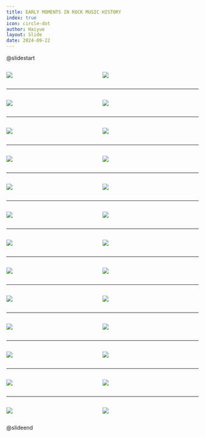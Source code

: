 ```yaml
---
title: EARLY MOMENTS IN ROCK MUSIC HISTORY
index: true
icon: circle-dot
author: Haiyue
layout: Slide
date: 2024-09-22
---
```

 
@slidestart

<div style="display:flex">
<div style="flex:1">

![](https://raw.githubusercontent.com/yclord/reading/refs/heads/master/english/Level-X/EARLY%20MOMENTS%20IN%20ROCK%20MUSIC%20HISTORY/001.webp)
</div>
<div style="flex:1">

![](https://raw.githubusercontent.com/yclord/reading/refs/heads/master/english/Level-X/EARLY%20MOMENTS%20IN%20ROCK%20MUSIC%20HISTORY/002.webp)
</div>
</div>

---

<div style="display:flex">
<div style="flex:1">

![](https://raw.githubusercontent.com/yclord/reading/refs/heads/master/english/Level-X/EARLY%20MOMENTS%20IN%20ROCK%20MUSIC%20HISTORY/003.webp)
</div>
<div style="flex:1">

![](https://raw.githubusercontent.com/yclord/reading/refs/heads/master/english/Level-X/EARLY%20MOMENTS%20IN%20ROCK%20MUSIC%20HISTORY/004.webp)
</div>
</div>

---

<div style="display:flex">
<div style="flex:1">

![](https://raw.githubusercontent.com/yclord/reading/refs/heads/master/english/Level-X/EARLY%20MOMENTS%20IN%20ROCK%20MUSIC%20HISTORY/005.webp)
</div>
<div style="flex:1">

![](https://raw.githubusercontent.com/yclord/reading/refs/heads/master/english/Level-X/EARLY%20MOMENTS%20IN%20ROCK%20MUSIC%20HISTORY/006.webp)
</div>
</div>

---

<div style="display:flex">
<div style="flex:1">

![](https://raw.githubusercontent.com/yclord/reading/refs/heads/master/english/Level-X/EARLY%20MOMENTS%20IN%20ROCK%20MUSIC%20HISTORY/007.webp)
</div>
<div style="flex:1">

![](https://raw.githubusercontent.com/yclord/reading/refs/heads/master/english/Level-X/EARLY%20MOMENTS%20IN%20ROCK%20MUSIC%20HISTORY/008.webp)
</div>
</div>

---

<div style="display:flex">
<div style="flex:1">

![](https://raw.githubusercontent.com/yclord/reading/refs/heads/master/english/Level-X/EARLY%20MOMENTS%20IN%20ROCK%20MUSIC%20HISTORY/009.webp)
</div>
<div style="flex:1">

![](https://raw.githubusercontent.com/yclord/reading/refs/heads/master/english/Level-X/EARLY%20MOMENTS%20IN%20ROCK%20MUSIC%20HISTORY/010.webp)
</div>
</div>

---

<div style="display:flex">
<div style="flex:1">

![](https://raw.githubusercontent.com/yclord/reading/refs/heads/master/english/Level-X/EARLY%20MOMENTS%20IN%20ROCK%20MUSIC%20HISTORY/011.webp)
</div>
<div style="flex:1">

![](https://raw.githubusercontent.com/yclord/reading/refs/heads/master/english/Level-X/EARLY%20MOMENTS%20IN%20ROCK%20MUSIC%20HISTORY/012.webp)
</div>
</div>

---

<div style="display:flex">
<div style="flex:1">

![](https://raw.githubusercontent.com/yclord/reading/refs/heads/master/english/Level-X/EARLY%20MOMENTS%20IN%20ROCK%20MUSIC%20HISTORY/013.webp)
</div>
<div style="flex:1">

![](https://raw.githubusercontent.com/yclord/reading/refs/heads/master/english/Level-X/EARLY%20MOMENTS%20IN%20ROCK%20MUSIC%20HISTORY/014.webp)
</div>
</div>

---

<div style="display:flex">
<div style="flex:1">

![](https://raw.githubusercontent.com/yclord/reading/refs/heads/master/english/Level-X/EARLY%20MOMENTS%20IN%20ROCK%20MUSIC%20HISTORY/015.webp)
</div>
<div style="flex:1">

![](https://raw.githubusercontent.com/yclord/reading/refs/heads/master/english/Level-X/EARLY%20MOMENTS%20IN%20ROCK%20MUSIC%20HISTORY/016.webp)
</div>
</div>

---

<div style="display:flex">
<div style="flex:1">

![](https://raw.githubusercontent.com/yclord/reading/refs/heads/master/english/Level-X/EARLY%20MOMENTS%20IN%20ROCK%20MUSIC%20HISTORY/017.webp)
</div>
<div style="flex:1">

![](https://raw.githubusercontent.com/yclord/reading/refs/heads/master/english/Level-X/EARLY%20MOMENTS%20IN%20ROCK%20MUSIC%20HISTORY/018.webp)
</div>
</div>

---

<div style="display:flex">
<div style="flex:1">

![](https://raw.githubusercontent.com/yclord/reading/refs/heads/master/english/Level-X/EARLY%20MOMENTS%20IN%20ROCK%20MUSIC%20HISTORY/019.webp)
</div>
<div style="flex:1">

![](https://raw.githubusercontent.com/yclord/reading/refs/heads/master/english/Level-X/EARLY%20MOMENTS%20IN%20ROCK%20MUSIC%20HISTORY/020.webp)
</div>
</div>

---

<div style="display:flex">
<div style="flex:1">

![](https://raw.githubusercontent.com/yclord/reading/refs/heads/master/english/Level-X/EARLY%20MOMENTS%20IN%20ROCK%20MUSIC%20HISTORY/021.webp)
</div>
<div style="flex:1">

![](https://raw.githubusercontent.com/yclord/reading/refs/heads/master/english/Level-X/EARLY%20MOMENTS%20IN%20ROCK%20MUSIC%20HISTORY/022.webp)
</div>
</div>

---

<div style="display:flex">
<div style="flex:1">

![](https://raw.githubusercontent.com/yclord/reading/refs/heads/master/english/Level-X/EARLY%20MOMENTS%20IN%20ROCK%20MUSIC%20HISTORY/023.webp)
</div>
<div style="flex:1">

![](https://raw.githubusercontent.com/yclord/reading/refs/heads/master/english/Level-X/EARLY%20MOMENTS%20IN%20ROCK%20MUSIC%20HISTORY/024.webp)
</div>
</div>

---

<div style="display:flex">
<div style="flex:1">

![](https://raw.githubusercontent.com/yclord/reading/refs/heads/master/english/Level-X/EARLY%20MOMENTS%20IN%20ROCK%20MUSIC%20HISTORY/025.webp)
</div>
<div style="flex:1">

![](https://raw.githubusercontent.com/yclord/reading/refs/heads/master/english/Level-X/EARLY%20MOMENTS%20IN%20ROCK%20MUSIC%20HISTORY/026.webp)
</div>
</div>

@slideend